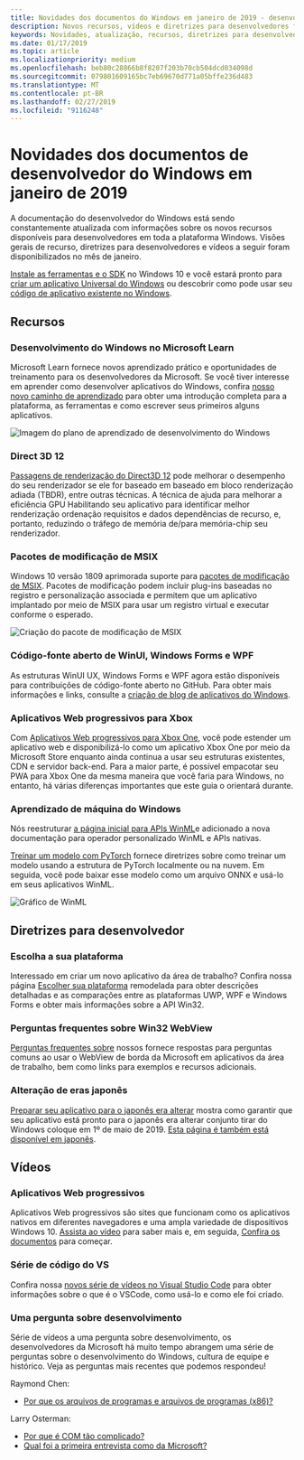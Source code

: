 ```yaml
---
title: Novidades dos documentos do Windows em janeiro de 2019 - desenvolver aplicativos UWP
description: Novos recursos, vídeos e diretrizes para desenvolvedores foram adicionados à documentação do desenvolvedor do Windows 10 de janeiro de 2019
keywords: Novidades, atualização, recursos, diretrizes para desenvolvedores, Windows 10, janeiro
ms.date: 01/17/2019
ms.topic: article
ms.localizationpriority: medium
ms.openlocfilehash: beb80c28866b8f8207f203b70cb504dcd034098d
ms.sourcegitcommit: 079801609165bc7eb69670d771a05bffe236d483
ms.translationtype: MT
ms.contentlocale: pt-BR
ms.lasthandoff: 02/27/2019
ms.locfileid: "9116248"
---
```

# <a name="whats-new-in-the-windows-developer-docs-in-january-2019"></a>Novidades dos documentos de desenvolvedor do Windows em janeiro de 2019

A documentação do desenvolvedor do Windows está sendo constantemente atualizada com informações sobre os novos recursos disponíveis para desenvolvedores em toda a plataforma Windows. Visões gerais de recurso, diretrizes para desenvolvedores e vídeos a seguir foram disponibilizados no mês de janeiro.

[Instale as ferramentas e o SDK](https://go.microsoft.com/fwlink/?LinkId=821431) no Windows 10 e você estará pronto para [criar um aplicativo Universal do Windows](../get-started/create-uwp-apps.md) ou descobrir como pode usar seu [código de aplicativo existente no Windows](../porting/index.md).

## <a name="features"></a>Recursos

### <a name="windows-development-on-microsoft-learn"></a>Desenvolvimento do Windows no Microsoft Learn

Microsoft Learn fornece novos aprendizado prático e oportunidades de treinamento para os desenvolvedores da Microsoft. Se você tiver interesse em aprender como desenvolver aplicativos do Windows, confira [nosso novo caminho de aprendizado](https://docs.microsoft.com/learn/paths/develop-windows10-apps/) para obter uma introdução completa para a plataforma, as ferramentas e como escrever seus primeiros alguns aplicativos.

![Imagem do plano de aprendizado de desenvolvimento do Windows](images/windows-learn.png)

### <a name="direct-3d-12"></a>Direct 3D 12

[Passagens de renderização do Direct3D 12](/windows/desktop/direct3d12/direct3d-12-render-passes) pode melhorar o desempenho do seu renderizador se ele for baseado em baseado em bloco renderização adiada (TBDR), entre outras técnicas. A técnica de ajuda para melhorar a eficiência GPU Habilitando seu aplicativo para identificar melhor renderização ordenação requisitos e dados dependências de recurso, e, portanto, reduzindo o tráfego de memória de/para memória-chip seu renderizador.

### <a name="msix-modification-packages"></a>Pacotes de modificação de MSIX

Windows 10 versão 1809 aprimorada suporte para [pacotes de modificação de MSIX](https://docs.microsoft.com/windows/msix/modification-package-1809-update). Pacotes de modificação podem incluir plug-ins baseadas no registro e personalização associada e permitem que um aplicativo implantado por meio de MSIX para usar um registro virtual e executar conforme o esperado.

![Criação do pacote de modificação de MSIX](images/msix-modification-package.png)

### <a name="open-source-of-wpf-windows-forms-and-winui"></a>Código-fonte aberto de WinUI, Windows Forms e WPF

As estruturas WinUI UX, Windows Forms e WPF agora estão disponíveis para contribuições de código-fonte aberto no GitHub. Para obter mais informações e links, consulte a [criação de blog de aplicativos do Windows](https://blogs.windows.com/buildingapps/2018/12/04/announcing-open-source-of-wpf-windows-forms-and-winui-at-microsoft-connect-2018/#OKZjJs1VVTrMMtkL.97).

### <a name="progressive-web-apps-for-xbox"></a>Aplicativos Web progressivos para Xbox

Com [Aplicativos Web progressivos para Xbox One](https://docs.microsoft.com/microsoft-edge/progressive-web-apps/xbox-considerations), você pode estender um aplicativo web e disponibilizá-lo como um aplicativo Xbox One por meio da Microsoft Store enquanto ainda continua a usar seu estruturas existentes, CDN e servidor back-end. Para a maior parte, é possível empacotar seu PWA para Xbox One da mesma maneira que você faria para Windows, no entanto, há várias diferenças importantes que este guia o orientará durante.

### <a name="windows-machine-learning"></a>Aprendizado de máquina do Windows

Nós reestruturar [a página inicial para APIs WinML](https://docs.microsoft.com/windows/ai/api-reference)e adicionado a nova documentação para operador personalizado WinML e APIs nativas.

[Treinar um modelo com PyTorch](https://docs.microsoft.com/windows/ai/train-model-pytorch) fornece diretrizes sobre como treinar um modelo usando a estrutura de PyTorch localmente ou na nuvem. Em seguida, você pode baixar esse modelo como um arquivo ONNX e usá-lo em seus aplicativos WinML.

![Gráfico de WinML](images/winml-graphic.png)

## <a name="developer-guidance"></a>Diretrizes para desenvolvedor

### <a name="choose-your-platform"></a>Escolha a sua plataforma

Interessado em criar um novo aplicativo da área de trabalho? Confira nossa página [Escolher sua plataforma](https://docs.microsoft.com/windows/desktop/choose-your-technology) remodelada para obter descrições detalhadas e as comparações entre as plataformas UWP, WPF e Windows Forms e obter mais informações sobre a API Win32.

### <a name="faqs-on-win32-webview"></a>Perguntas frequentes sobre Win32 WebView

[Perguntas frequentes sobre](https://docs.microsoft.com/windows/communitytoolkit/controls/wpf-winforms/webview#frequently-asked-questions-faqs) nossos fornece respostas para perguntas comuns ao usar o WebView de borda da Microsoft em aplicativos da área de trabalho, bem como links para exemplos e recursos adicionais.

### <a name="japanese-era-change"></a>Alteração de eras japonês

[Preparar seu aplicativo para o japonês era alterar](../design/globalizing/japanese-era-change.md) mostra como garantir que seu aplicativo está pronto para o japonês era alterar conjunto tirar do Windows coloque em 1º de maio de 2019. [Esta página é também está disponível em japonês](https://docs.microsoft.com/ja-jp/windows/uwp/design/globalizing/japanese-era-change).

## <a name="videos"></a>Vídeos

### <a name="progressive-web-apps"></a>Aplicativos Web progressivos

Aplicativos Web progressivos são sites que funcionam como os aplicativos nativos em diferentes navegadores e uma ampla variedade de dispositivos Windows 10. [Assista ao vídeo](https://youtu.be/ugAewC3308Y) para saber mais e, em seguida, [Confira os documentos](https://aka.ms/Windows-PWA) para começar.

### <a name="vs-code-series"></a>Série de código do VS

Confira nossa [novos série de vídeos no Visual Studio Code](https://www.youtube.com/playlist?list=PLlrxD0HtieHjQX77y-0sWH9IZBTmv1tTx) para obter informações sobre o que é o VSCode, como usá-lo e como ele foi criado.

### <a name="one-dev-question"></a>Uma pergunta sobre desenvolvimento

Série de vídeos a uma pergunta sobre desenvolvimento, os desenvolvedores da Microsoft há muito tempo abrangem uma série de perguntas sobre o desenvolvimento do Windows, cultura de equipe e histórico. Veja as perguntas mais recentes que podemos respondeu!

Raymond Chen:

* [Por que os arquivos de programas e arquivos de programas (x86)?](https://youtu.be/N7o9eJpFYco)

Larry Osterman:

* [Por que é COM tão complicado?](https://youtu.be/-gkXAV-StVA )
* [Qual foi a primeira entrevista como da Microsoft?](https://youtu.be/qRb6otsHG5c)
